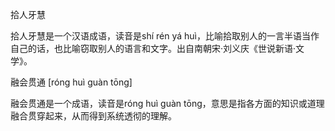 
拾人牙慧 

拾人牙慧是一个汉语成语，读音是shí rén yá huì，比喻拾取别人的一言半语当作自己的话，也比喻窃取别人的语言和文字。出自南朝宋·刘义庆《世说新语·文学》。


融会贯通 
[róng huì guàn tōng]  

融会贯通是一个成语，读音是róng huì guàn tōng，意思是指各方面的知识或道理融合贯穿起来，从而得到系统透彻的理解。